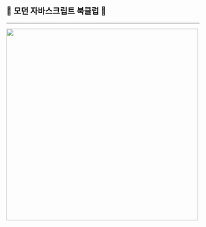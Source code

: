 ## 🧐 모던 자바스크립트 북클럽 💬

---

<p style="display: flex; justifycontent: center; align-item: center;">
<img src="./read_src/client_img/JS 딥 다이브 스터디 표지.png" width="500"/>
</p>

